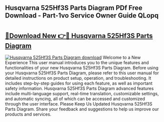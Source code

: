 ## Husqvarna 525Hf3S Parts Diagram PDf Free Download - Part-1vo Service Owner Guide QLopq

# <h2><a href="http://dfsrm4b.blite.top/?on=Husqvarna+525Hf3S+Parts+Diagram">🔗Download New 👉🔴 Husqvarna 525Hf3S Parts Diagram</a></h2>

[![Husqvarna 525Hf3S Parts Diagram download](https://i.imgur.com/lujVjoI.png)](http://dfsrm4b.blite.top/?on=Husqvarna+525Hf3S+Parts+Diagram)
Welcome to a New Experience This user manual introduces you to the unique features and functionalities of your new Husqvarna 525Hf3S Parts Diagram. Before using your Husqvarna 525Hf3S Parts Diagram, please refer to this user manual for detailed instructions on product setup, operation, and troubleshooting. It includes step-by-step guides for using each feature, as well as important safety information. Husqvarna 525Hf3S Parts Diagram advanced features include multi-language support, real-time translation, customizable settings, and automatic syncing, all of which can be accessed and customized through the user interface. Please Keep Us Updated Husqvarna 525Hf3S Parts Diagram. Share your feedback and suggestions to help us improve our products and services.
